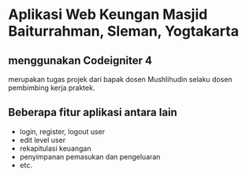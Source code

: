# Aplikasi Web Keungan Masjid Baiturrahman, Sleman, Yogtakarta

## menggunakan Codeigniter 4

merupakan tugas projek dari bapak dosen Mushlihudin selaku dosen pembimbing kerja praktek.

## Beberapa fitur aplikasi antara lain

- login, register, logout user
- edit level user
- rekapitulasi keuangan
- penyimpanan pemasukan dan pengeluaran
- etc.
